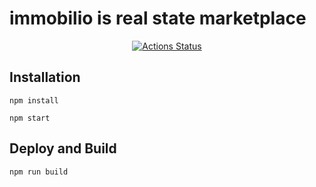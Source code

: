 # immobilio is real state marketplace


<div align="center">

[![Actions Status](https://github.com/JairoDuarte/immobilio/workflows/deploy/badge.svg)](https://github.com/JairoDuarte/immobilio/actions)
</div>

## Installation

`npm install `

`npm start`

## Deploy and Build

`npm run build`